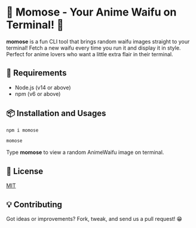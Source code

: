 # 🎉 Momose - Your Anime Waifu on Terminal! 🎉

**momose** is a fun CLI tool that brings random waifu images straight to your terminal! Fetch a new waifu every time you run it and display it in style. Perfect for anime lovers who want a little extra flair in their terminal.

## 🔧 Requirements

- Node.js (v14 or above)
- npm (v6 or above)

## 📦 Installation and Usages

```bash
npm i momose
```

```bash
momose
```
Type **momose** to view a random AnimeWaifu image on terminal.

## 📜 License

[MIT](LICENSE)

## 💡 Contributing

Got ideas or improvements? Fork, tweak, and send us a pull request! 😁
